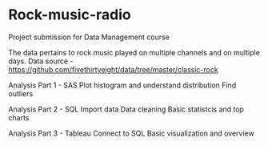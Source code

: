 # Rock-music-radio
Project submission for Data Management course

The data pertains to rock music played on multiple channels and on multiple days.
Data source - https://github.com/fivethirtyeight/data/tree/master/classic-rock

Analysis Part 1 - SAS
  Plot histogram and understand distribution
  Find outliers

Analysis Part 2 - SQL
  Import data
  Data cleaning
  Basic statistcis and top charts

Analysis Part 3 - Tableau
  Connect to SQL
  Basic visualization and overview


